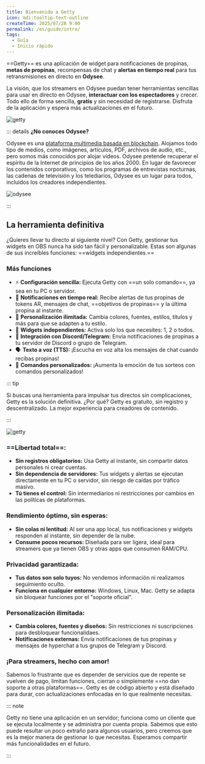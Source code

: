 ```yaml
---
title: Bienvenido a Getty
icon: mdi:tooltip-text-outline
createTime: 2025/07/28 9:00
permalink: /es/guide/intro/
tags:
  - Guía
  - Inicio rápido
---
```


==Getty== es una aplicación de widget para notificaciones de propinas, **metas de propinas**, recompensas de chat y **alertas en tiempo real** para tus retransmisiones en directo en **Odysee**.

La visión, que los streamers en Odysee puedan tener herramientas sencillas para usar en directo en Odysee, **interactuar con los espectadores** y crecer. Todo ello de forma sencilla, **gratis** y sin necesidad de registrarse. Disfruta de la aplicación y espera más actualizaciones en el futuro.

![getty](https://thumbs.odycdn.com/e80ce98bd84093e80b050db245485887.webp)

::: details **¿No conoces Odysee?**

Odysee es una [plataforma multimedia basada en blockchain](https://odysee.com/). Alojamos todo tipo de medios, como imágenes, artículos, PDF, archivos de audio, etc., pero somos más conocidos por alojar vídeos. Odysee pretende recuperar el espíritu de la Internet de principios de los años 2000. En lugar de favorecer los contenidos corporativos, como los programas de entrevistas nocturnas, las cadenas de televisión y los telediarios, Odysee es un lugar para todos, incluidos los creadores independientes.

![odysee](https://thumbs.odycdn.com/83ee124694e97c1f109632b94fa6002f.webp)

:::

## La herramienta definitiva

¿Quieres llevar tu directo al siguiente nivel? Con Getty, gestionar tus widgets en OBS nunca ha sido tan fácil y personalizable. Estas son algunas de sus increíbles funciones: ==widgets independientes.==

### Más funciones

- ⚡ **Configuración sencilla:** Ejecuta Getty con ==un solo comando==, ya sea en tu PC o servidor.
- 🔔 **Notificaciones en tiempo real:** Recibe alertas de tus propinas de tokens AR, mensajes de chat, ==objetivos de propinas== y la última propina al instante.
- 🎨 **Personalización ilimitada:** Cambia colores, fuentes, estilos, títulos y más para que se adapten a tu estilo.
- 🔄 **Widgets independientes:** Activa solo los que necesites: 1, 2 o todos.
- 📢 **Integración con Discord/Telegram:** Envía notificaciones de propinas a tu servidor de Discord o grupo de Telegram.
- 🗣 **Texto a voz (TTS):** ¡Escucha en voz alta los mensajes de chat cuando recibas propinas!
- 🎉 **Comandos personalizados:** ¡Aumenta la emoción de tus sorteos con comandos personalizados!

::: tip

Si buscas una herramienta para impulsar tus directos sin complicaciones, Getty es la solución definitiva. ¿Por qué? Getty es gratuito, sin registro y descentralizado. La mejor experiencia para creadores de contenido.

:::

![getty](https://thumbs.odycdn.com/b944d452caa9337c2011960099ffa970.webp)

### ==Libertad total==:

- **Sin registros obligatorios:** Usa Getty al instante, sin compartir datos personales ni crear cuentas.
- **Sin dependencia de servidores:** Tus widgets y alertas se ejecutan directamente en tu PC o servidor, sin riesgo de caídas por tráfico masivo.
- **Tú tienes el control:** Sin intermediarios ni restricciones por cambios en las políticas de plataformas.

### Rendimiento óptimo, sin esperas:

- **Sin colas ni lentitud:** Al ser una app local, tus notificaciones y widgets responden al instante, sin depender de la nube.
- **Consume pocos recursos:** Diseñada para ser ligera, ideal para streamers que ya tienen OBS y otras apps que consumen RAM/CPU.

### Privacidad garantizada:

- **Tus datos son solo tuyos:** No vendemos información ni realizamos seguimiento oculto.
- **Funciona en cualquier entorno:** Windows, Linux, Mac. Getty se adapta sin bloquear funciones por el "soporte oficial".

### Personalización ilimitada:

- **Cambia colores, fuentes y diseños:** Sin restricciones ni suscripciones para desbloquear funcionalidaes.
- **Notificaciones externas:** Envía notificaciones de tus propinas y mensajes de hyperchat a tus grupos de Telegram y Discord.

### ¡Para streamers, hecho con amor!

Sabemos lo frustrante que es depender de servicios que de repente se vuelven de pago, limitan funciones, cierran o simplemente ==no dan soporte a otras plataformas==. Getty es de código abierto y está diseñado para durar, con actualizaciones enfocadas en lo que realmente necesitas.

::: note

Getty no tiene una aplicación en un servidor; funciona como un cliente que se ejecuta localmente y se administra por cuenta propia. Sabemos que esto puede resultar un poco extraño para algunos usuarios, pero creemos que es la mejor manera de gestionar lo que necesitas. Esperamos compartir más funcionalidades en el futuro.

:::
